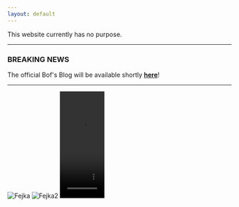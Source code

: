 ```yaml
---
layout: default
---
```


This website currently has no purpose.

---
### BREAKING NEWS

The official Bof's Blog will be available shortly [**here**](https://owenbof.github.io/home/blog)!

---



<img src="https://owenbof.github.io/cdn/Fejka.png" alt="Fejka">

<img src="https://owenbof.github.io/cdn/Fejka2.jpg" alt="Fejka2">

<video width="100" height="240" controls>
  <source src="https://cdn.joecollyer.com/video/gatto.mp4" type="video/mp4">
  <source src="https://cdn.joecollyer.com/video/gatto.mp4" type="video/ogg">
Your browser does not support the video tag.
</video>
